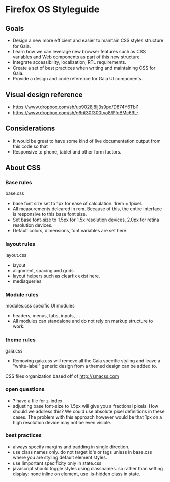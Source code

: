 # Firefox OS Styleguide

## Goals
* Design a new more efficient and easier to maintain CSS styles structure for Gaia.
* Learn how we can leverage new browser features such as CSS variables and Web components as part of this new structure.
* Integrate accessibility, localization, RTL requirements.
* Create a set of best practices when writing and maintaining CSS for Gaia.
* Provide a design and code reference for Gaia UI components.

## Visual design reference
* https://www.dropbox.com/sh/up9028j8lj3s9pq/D874Y6Tbl1
* https://www.dropbox.com/sh/g6rit30f300tvo8/PfoBMc69L-

## Considerations
* It would be great to have some kind of live documentation output from this code so that 
* Responsive to phone, tablet and other form factors.


## About CSS

### Base rules
base.css
* base font size set to 1px for ease of calculation.   1rem = 1pixel.  
* All measurements delcared in rem.   Because of this, the entire interface is responsive to this base font size.   
* Set base font-size to 1.5px for 1.5x resolution devices, 2.0px for retina resolution devices.
* Default colors, dimensions, font variables are set here.

### layout rules
layout.css
* layout
* alignment, spacing and grids
* layout helpers such as clearfix exist here.
* mediaqueries

### Module rules
modules.css
specific UI modules
* headers, menus, tabs, inputs, ...
* All modules can standalone and do not rely on markup structure to work.

### theme rules
gaia.css
* Removing gaia.css will remove all the Gaia specific styling and leave a "white-label" generic design from a themed design can be added to.

CSS files organization based off of http://smacss.com

### open questions
* ? have a file for z-index.
* adjusting base font-size to 1.5px will give you a fractional pixels.   How should we address this?   We could use absolute pixel definitions in these cases.    The problem with this approach however would be that 1px on a high resolution device may not be even visible.

### best practices
* always specify margins and padding in single direction.   
* use class names only.   do not target id's or tags unless in base.css where you are styling default element styles.
* use !important specificity only in state.css
* javascript should toggle styles using classnames.   so rather than setting display: none inline on element, use .is-hidden class in state.